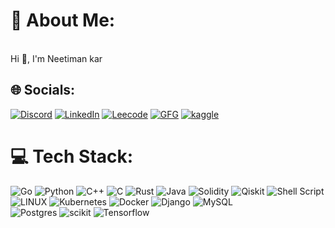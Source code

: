 # 💫 About Me:
<br>Hi 🤝, I'm Neetiman kar<br>

## 🌐 Socials:
[![Discord](https://img.shields.io/badge/Discord-%237289DA.svg?logo=discord&logoColor=white)](https://discord/jester) [![LinkedIn](https://img.shields.io/badge/LinkedIn-%230077B5.svg?logo=linkedin&logoColor=white)](https://www.linkedin.com/in/neetiman-kar-141992227/)
[![Leecode](https://img.shields.io/badge/leetcode-%237289DA.svg?logo=leetcode)](https://leetcode.com/u/neet_14/)
[![GFG](https://img.shields.io/badge/GFG-%e28743.svg?logo=leetcode&logocolor=red)](https://leetcode.com/u/neet_14/)
[![kaggle](https://img.shields.io/badge/kaggle-345239.svg?logo=kaggle&logocolor=white)](https://leetcode.com/u/neet_14/)

# 💻 Tech Stack:
![Go](https://img.shields.io/badge/go-%2300ADD8.svg?style=for-the-badge&logo=go&logoColor=white)
![Python](https://img.shields.io/badge/python-3670A0?style=for-the-badge&logo=python&logoColor=ffdd54)
![C++](https://img.shields.io/badge/c++-%2300599C.svg?style=for-the-badge&logo=c%2B%2B&logoColor=white)
![C](https://img.shields.io/badge/c-%2300599C.svg?style=for-the-badge&logo=c%2B%2B&logoColor=white)
![Rust](https://img.shields.io/badge/rust-%23000000.svg?style=for-the-badge&logo=rust&logoColor=white)
![Java](https://img.shields.io/badge/java-%23ED8B00.svg?style=for-the-badge&logo=java&logoColor=white)
![Solidity](https://img.shields.io/badge/Solidity-%23363636.svg?style=for-the-badge&logo=solidity&logoColor=white)
![Qiskit](https://img.shields.io/badge/qiskit-%23E000.svg?style=for-the-badge&logo=qiskit&logoColor=white)
![Shell Script](https://img.shields.io/badge/shell_script-%23121011.svg?style=for-the-badge&logo=gnu-bash&logoColor=white)
![LINUX](https://img.shields.io/badge/Linux-FCC624?style=for-the-badge&logo=linux&logoColor=black)
![Kubernetes](https://img.shields.io/badge/kubernetes-%23326ce5.svg?style=for-the-badge&logo=kubernetes&logoColor=white)
![Docker](https://img.shields.io/badge/docker-%230db7ed.svg?style=for-the-badge&logo=docker&logoColor=white)
![Django](https://img.shields.io/badge/DJANGO-ff1709?style=for-the-badge&logo=django&logoColor=white&color=ff1709&labelColor=gray)
![MySQL](https://img.shields.io/badge/mysql-%2300f.svg?style=for-the-badge&logo=mysql&logoColor=white)   
![Postgres](https://img.shields.io/badge/postgres-%23316192.svg?style=for-the-badge&logo=postgresql&logoColor=white)
![scikit](https://img.shields.io/badge/scikitlearn-%23ED8B.svg?style=for-the-badge&logo=scikit-learn&logoColor=white)
![Tensorflow](https://img.shields.io/badge/Tensorflow-%23ED8B00.svg?style=for-the-badge&logo=TensorFlow&logoColor=white)
